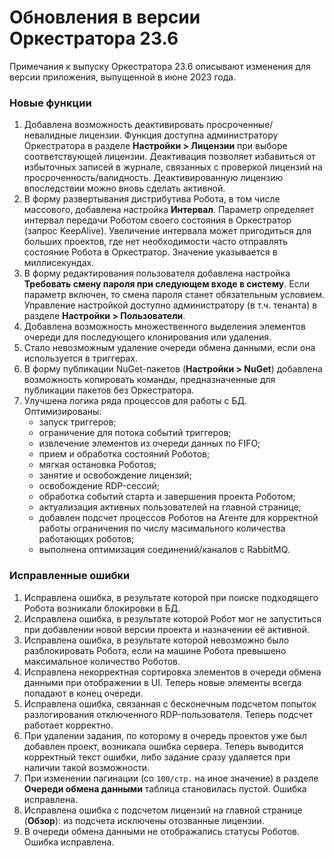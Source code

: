 # Обновления в версии Оркестратора 23.6

Примечания к выпуску Оркестратора 23.6 описывают изменения для версии приложения, выпущенной в июне 2023 года.

### Новые функции
1. Добавлена возможность деактивировать просроченные/невалидные лицензии. Функция доступна администратору Оркестратора в разделе **Настройки > Лицензии** при выборе соответствующей лицензии. Деактивация позволяет избавиться от избыточных записей в журнале, связанных с проверкой лицензий на просроченность/валидность. Деактивированную лицензию впоследствии можно вновь сделать активной. 
1. В форму развертывания дистрибутива Робота, в том числе массового, добавлена настройка **Интервал**. Параметр определяет интервал передачи Роботом своего состояния в Оркестратор (запрос KeepAlive). Увеличение интервала может пригодиться для больших проектов, где нет необходимости часто отправлять состояние Робота в Оркестратор. Значение указывается в миллисекундах. 
1. В форму редактирования пользователя добавлена настройка **Требовать смену пароля при следующем входе в систему**. Если параметр включен, то смена пароля станет обязательным условием. Управление настройкой доступно администратору (в т.ч. тенанта) в разделе **Настройки > Пользователи**.
1. Добавлена возможность множественного выделения элементов очереди для последующего клонирования или удаления.
1. Стало невозможным удаление очереди обмена данными, если она используется в триггерах. 
1. В форму публикации NuGet-пакетов (**Настройки > NuGet**) добавлена возможность копировать команды, предназначенные для публикации пакетов без Оркестратора. 
1. Улучшена логика ряда процессов для работы с БД. Оптимизированы:
   * запуск триггеров;
   * ограничение для потока событий триггеров;
   * извлечение элементов из очереди данных по FIFO;
   * прием и обработка состояний Роботов;
   * мягкая остановка Роботов;
   * занятие и освобождение лицензий;
   * освобождение RDP-сессий;
   * обработка событий старта и завершения проекта Роботом;
   * актуализация активных пользователей на главной странице;
   * добавлен подсчет процессов Роботов на Агенте для корректной работы ограничения по числу масимального количества работающих роботов;
   * выполнена оптимизация соединений/каналов с RabbitMQ. 


### Исправленные ошибки
1. Исправлена ошибка, в результате которой при поиске подходящего Робота возникали блокировки в БД.
1. Исправлена ошибка, в результате которой Робот мог не запуститься при добавлении новой версии проекта и назначении её активной. 
1. Исправлена ошибка, в результате которой невозможно было разблокировать Робота, если на машине Робота превышено максимальное количество Роботов.
1. Исправлена некорректная сортировка элементов в очереди обмена данными при отображении в UI. Теперь новые элементы всегда попадают в конец очереди.
1. Исправлена ошибка, связанная с бесконечным подсчетом попыток разлогирования отключенного RDP-пользователя. Теперь подсчет работает корректно.
1. При удалении задания, по которому в очередь проектов уже был добавлен проект, возникала ошибка сервера. Теперь выводится корректный текст ошибки, либо задание сразу удаляется при наличии такой возможности.
1. При изменении пагинации (со `100/стр.` на иное значение) в разделе **Очереди обмена данными** таблица становилась пустой. Ошибка исправлена.
1. Исправлена ошибка с подсчетом лицензий на главной странице (**Обзор**): из подсчета исключены отозванные лицензии.
1. В очереди обмена данными не отображались статусы Роботов. Ошибка исправлена. 

